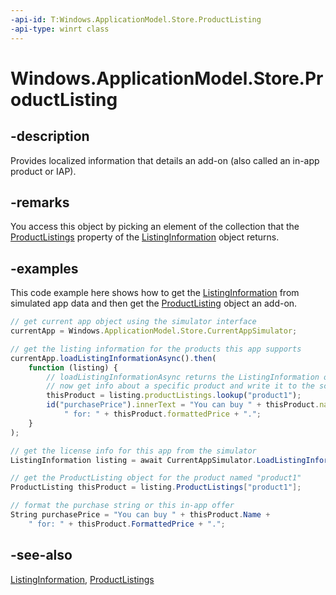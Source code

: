 ```yaml
---
-api-id: T:Windows.ApplicationModel.Store.ProductListing
-api-type: winrt class
---
```


<!-- Class syntax.
public class ProductListing : Windows.ApplicationModel.Store.IProductListing, Windows.ApplicationModel.Store.IProductListing2, Windows.ApplicationModel.Store.IProductListingWithMetadata
-->

# Windows.ApplicationModel.Store.ProductListing

## -description
Provides localized information that details an add-on (also called an in-app product or IAP).

## -remarks
You access this object by picking an element of the collection that the [ProductListings](listinginformation_productlistings.md) property of the [ListingInformation](listinginformation.md) object returns.

## -examples
This code example here shows how to get the [ListingInformation](listinginformation.md) from simulated app data and then get the [ProductListing](productlisting.md) object an add-on.

```javascript
// get current app object using the simulator interface
currentApp = Windows.ApplicationModel.Store.CurrentAppSimulator;

// get the listing information for the products this app supports
currentApp.loadListingInformationAsync().then(
    function (listing) {
        // loadListingInformationAsync returns the ListingInformation object in listing.
        // now get info about a specific product and write it to the screen.
        thisProduct = listing.productListings.lookup("product1");
        id("purchasePrice").innerText = "You can buy " + thisProduct.name +
            " for: " + thisProduct.formattedPrice + ".";
    }
);

```

```csharp
// get the license info for this app from the simulator
ListingInformation listing = await CurrentAppSimulator.LoadListingInformationAsync();

// get the ProductListing object for the product named "product1"
ProductListing thisProduct = listing.ProductListings["product1"];

// format the purchase string or this in-app offer
String purchasePrice = "You can buy " + thisProduct.Name + 
    " for: " + thisProduct.FormattedPrice + ".";

```



## -see-also
[ListingInformation](listinginformation.md), [ProductListings](listinginformation_productlistings.md)
